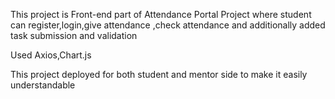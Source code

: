 
This project is Front-end part of Attendance Portal Project where student can register,login,give attendance ,check attendance
and additionally added task submission and validation

Used Axios,Chart.js

This project deployed for both student and mentor side to make it easily understandable


